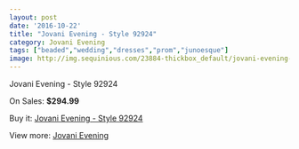 ```yaml
---
layout: post
date: '2016-10-22'
title: "Jovani Evening - Style 92924"
category: Jovani Evening
tags: ["beaded","wedding","dresses","prom","junoesque"]
image: http://img.sequinious.com/23884-thickbox_default/jovani-evening-style-92924.jpg
---
```

Jovani Evening - Style 92924

On Sales: **$294.99**
<a href="https://www.sequinious.com/jovani-evening/10249-jovani-evening-style-92924.html"><amp-img layout="responsive" width="600" height="600" src="//img.sequinious.com/23884-thickbox_default/jovani-evening-style-92924.jpg" alt="Jovani Evening - Style 92924 0" /></a>
<a href="https://www.sequinious.com/jovani-evening/10249-jovani-evening-style-92924.html"><amp-img layout="responsive" width="600" height="600" src="//img.sequinious.com/23885-thickbox_default/jovani-evening-style-92924.jpg" alt="Jovani Evening - Style 92924 1" /></a>

Buy it: [Jovani Evening - Style 92924](https://www.sequinious.com/jovani-evening/10249-jovani-evening-style-92924.html "Jovani Evening - Style 92924")

View more: [Jovani Evening](https://www.sequinious.com/59-jovani-evening "Jovani Evening")